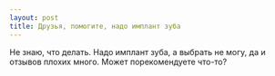 ```yaml
---
layout: post 
title: Друзья, помогите, надо имплант зуба 
--- 
```

Не знаю, что делать. Надо имплант зуба, а выбрать не могу, да и отзывов плохих много. Может порекомендуете что-то?